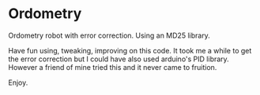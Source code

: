 # Ordometry
Ordometry robot with error correction. Using an MD25 library.

Have fun using, tweaking, improving on this code. It took me a while to get the error correction but I could have also used
arduino's PID library. However a friend of mine tried this and it never came to fruition.

Enjoy.


